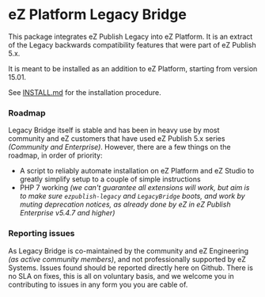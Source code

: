 # eZ Platform Legacy Bridge

This package integrates eZ Publish Legacy into eZ Platform. It is an extract of the Legacy backwards compatibility 
features that were part of eZ Publish 5.x.

It is meant to be installed as an addition to eZ Platform, starting from version 15.01.

See [INSTALL.md](INSTALL.md) for the installation procedure.

### Roadmap

Legacy Bridge itself is stable and has been in heavy use by most community and eZ customers that have used eZ Publish 5.x series *(Community and Enterprise)*. However, there are a few things on the roadmap, in order of priority:

- A script to reliably automate installation on eZ Platform and eZ Studio to greatly simplify setup to a couple of simple instructions
- PHP 7 working *(we can't guarantee all extensions will work, but aim is to make sure `ezpublish-legacy` and `LegacyBridge` boots, and work by muting deprecation notices, as already done by eZ in eZ Publish Enterprise v5.4.7 and higher)*


### Reporting issues

As Legacy Bridge is co-maintained by the community and eZ Engineering *(as active community members)*, and not professionally supported by eZ Systems. Issues found should be reported directly here on Github. There is no SLA on fixes, this is all on voluntary basis, and we welcome you in contributing to issues in any form you you are cable of.

